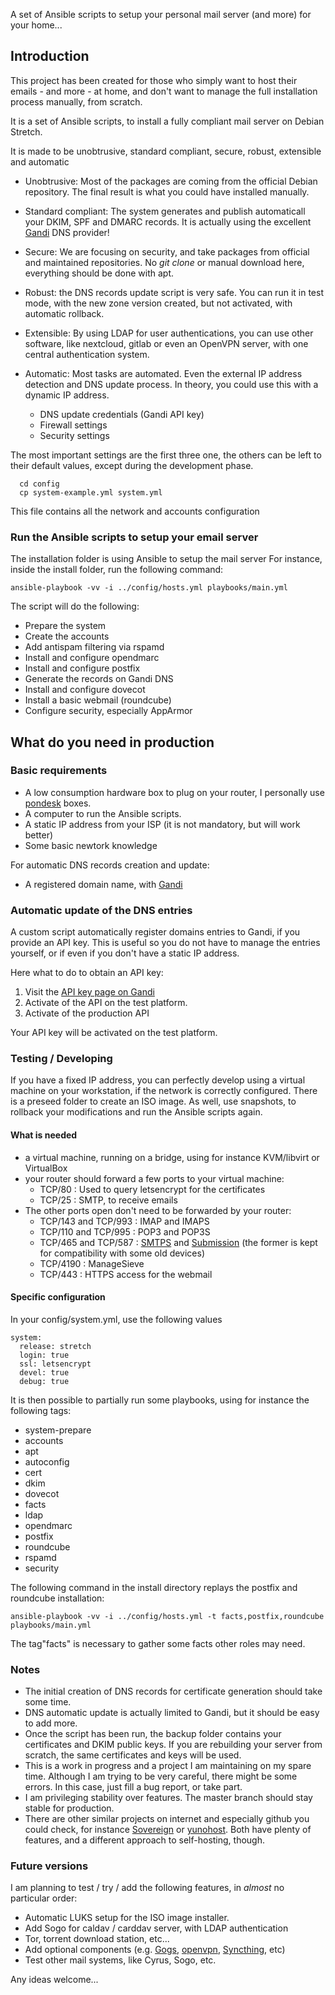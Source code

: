 
A set of Ansible scripts to setup your personal mail server (and more) for your home...

## Introduction
This project has been created for those who simply want to host their emails - and more - at home,
and don't want to manage the full installation process manually, from scratch.

It is a set of Ansible scripts, to install a fully compliant mail server on Debian Stretch.

It is made to be unobtrusive, standard compliant, secure, robust, extensible and automatic

- Unobtrusive: Most of the packages are coming from the official Debian repository. The final result is what you could have installed manually.
- Standard compliant: The system generates and publish automaticall your DKIM, SPF and DMARC records. It is actually using the excellent [Gandi](https://gandi.net) DNS provider!
- Secure: We are focusing on security, and take packages from official and maintained repositories. No *git clone* or manual download here, everything should be done with apt.
- Robust: the DNS records update script is very safe. You can run it in test mode, with the new zone version created, but not activated, with automatic rollback.
- Extensible: By using LDAP for user authentications, you can use other software, like nextcloud, gitlab or even an OpenVPN server, with one central authentication system.
- Automatic: Most tasks are automated. Even the external IP address detection and DNS update process. In theory, you could use this with a dynamic IP address.

  - DNS update credentials (Gandi API key)
  - Firewall settings
  - Security settings

The most important settings are the first three one, the others can be left to their default values, except during the development phase.

```
  cd config
  cp system-example.yml system.yml
```

This file contains all the network and accounts configuration

### Run the Ansible scripts to setup your email server
The installation folder is using Ansible to setup the mail server
For instance, inside the install folder, run the following command:

`ansible-playbook -vv -i ../config/hosts.yml playbooks/main.yml`

The script will do the following:

- Prepare the system
- Create the accounts
- Add antispam filtering via rspamd
- Install and configure opendmarc
- Install and configure postfix
- Generate the records on Gandi DNS
- Install and configure dovecot
- Install a basic webmail (roundcube)
- Configure security, especially AppArmor

## What do you need in production

### Basic requirements

- A low consumption hardware box to plug on your router, I personally use [pondesk](https://www.pondesk.com/) boxes.
- A computer to run the Ansible scripts.
- A static IP address from your ISP (it is not mandatory, but will work better)
- Some basic newtork knowledge

For automatic DNS records creation and update:
- A registered domain name, with [Gandi](https://gandi.net/)

### Automatic update of the DNS entries

A custom script automatically register domains entries to Gandi, if you provide an API key.
This is useful so you do not have to manage the entries yourself, or if even if you don't have a static IP address.

Here what to do to obtain an API key:

1. Visit the [API key page on Gandi](https://www.gandi.net/admin/api_key)
2. Activate of the API on the test platform.
3. Activate of the production API

Your API key will be activated on the test platform.

### Testing / Developing

If you have a fixed IP address, you can perfectly develop using a virtual machine on your workstation, if the network is correctly configured. There is a preseed folder to create an ISO image. As well, use snapshots, to rollback your modifications and run the Ansible scripts again.

#### What is needed

- a virtual machine, running on a bridge, using for instance KVM/libvirt or VirtualBox
- your router should forward a few ports to your virtual machine:
  - TCP/80 : Used to query letsencrypt for the certificates
  - TCP/25 : SMTP, to receive emails
- The other ports open don't need to be forwarded by your router:
  - TCP/143 and TCP/993 : IMAP and IMAPS
  - TCP/110 and TCP/995 : POP3 and POP3S
  - TCP/465 and TCP/587 : [SMTPS](https://en.wikipedia.org/wiki/SMTPS) and [Submission](https://en.wikipedia.org/wiki/Opportunistic_TLS) (the former is kept for compatibility with some old devices)
  - TCP/4190 : ManageSieve
  - TCP/443 : HTTPS access for the webmail

#### Specific configuration

In your config/system.yml, use the following values 

```
system:
  release: stretch
  login: true
  ssl: letsencrypt
  devel: true
  debug: true
```

It is then possible to partially run some playbooks, using for instance the following tags:

- system-prepare
- accounts
- apt
- autoconfig
- cert
- dkim
- dovecot
- facts
- ldap
- opendmarc
- postfix
- roundcube
- rspamd
- security

The following command in the install directory replays the postfix and roundcube installation:
```
ansible-playbook -vv -i ../config/hosts.yml -t facts,postfix,roundcube playbooks/main.yml
```
The tag"facts" is necessary to gather some facts other roles may need.

### Notes

- The initial creation of DNS records for certificate generation should take some time.
- DNS automatic update is actually limited to Gandi, but it should be easy to add more.
- Once the script has been run, the backup folder contains your certificates and DKIM public keys. If you are rebuilding your server from scratch, the same certificates and keys will be used.
- This is a work in progress and a project I am maintaining on my spare time. Although I am trying to be very careful, there might be some errors. In this case, just fill a bug report, or take part.
- I am privileging stability over features. The master branch should stay stable for production.
- There are other similar projects on internet and especially github you could check, for instance [Sovereign](https://github.com/sovereign/sovereign) or [yunohost](https://yunohost.org/). Both have plenty of features, and a different approach to self-hosting, though.

### Future versions

I am planning to test / try / add the following features, in *almost* no particular order:

- Automatic LUKS setup for the ISO image installer.
- Add Sogo for caldav / carddav server, with LDAP authentication
- Tor, torrent download station, etc...
- Add optional components (e.g. [Gogs](https://gogs.io/), [openvpn](https://openvpn.net/), [Syncthing](https://syncthing.net/), etc)
- Test other mail systems, like Cyrus, Sogo, etc.

Any ideas welcome...
